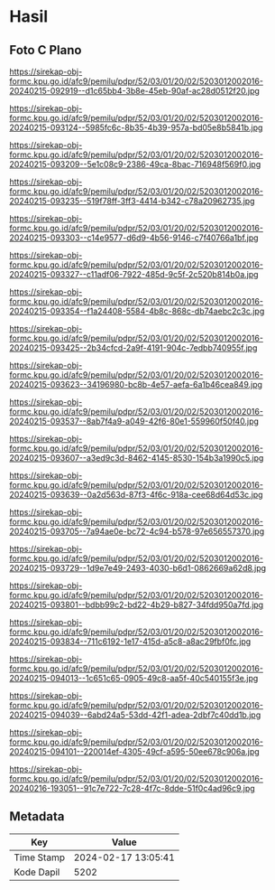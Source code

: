 # Hasil

## Foto C Plano

https://sirekap-obj-formc.kpu.go.id/afc9/pemilu/pdpr/52/03/01/20/02/5203012002016-20240215-092919--d1c65bb4-3b8e-45eb-90af-ac28d0512f20.jpg

https://sirekap-obj-formc.kpu.go.id/afc9/pemilu/pdpr/52/03/01/20/02/5203012002016-20240215-093124--5985fc6c-8b35-4b39-957a-bd05e8b5841b.jpg

https://sirekap-obj-formc.kpu.go.id/afc9/pemilu/pdpr/52/03/01/20/02/5203012002016-20240215-093209--5e1c08c9-2386-49ca-8bac-716948f569f0.jpg

https://sirekap-obj-formc.kpu.go.id/afc9/pemilu/pdpr/52/03/01/20/02/5203012002016-20240215-093235--519f78ff-3ff3-4414-b342-c78a20962735.jpg

https://sirekap-obj-formc.kpu.go.id/afc9/pemilu/pdpr/52/03/01/20/02/5203012002016-20240215-093303--c14e9577-d6d9-4b56-9146-c7f40766a1bf.jpg

https://sirekap-obj-formc.kpu.go.id/afc9/pemilu/pdpr/52/03/01/20/02/5203012002016-20240215-093327--c11adf06-7922-485d-9c5f-2c520b814b0a.jpg

https://sirekap-obj-formc.kpu.go.id/afc9/pemilu/pdpr/52/03/01/20/02/5203012002016-20240215-093354--f1a24408-5584-4b8c-868c-db74aebc2c3c.jpg

https://sirekap-obj-formc.kpu.go.id/afc9/pemilu/pdpr/52/03/01/20/02/5203012002016-20240215-093425--2b34cfcd-2a9f-4191-904c-7edbb740955f.jpg

https://sirekap-obj-formc.kpu.go.id/afc9/pemilu/pdpr/52/03/01/20/02/5203012002016-20240215-093623--34196980-bc8b-4e57-aefa-6a1b46cea849.jpg

https://sirekap-obj-formc.kpu.go.id/afc9/pemilu/pdpr/52/03/01/20/02/5203012002016-20240215-093537--8ab7f4a9-a049-42f6-80e1-559960f50f40.jpg

https://sirekap-obj-formc.kpu.go.id/afc9/pemilu/pdpr/52/03/01/20/02/5203012002016-20240215-093607--a3ed9c3d-8462-4145-8530-154b3a1990c5.jpg

https://sirekap-obj-formc.kpu.go.id/afc9/pemilu/pdpr/52/03/01/20/02/5203012002016-20240215-093639--0a2d563d-87f3-4f6c-918a-cee68d64d53c.jpg

https://sirekap-obj-formc.kpu.go.id/afc9/pemilu/pdpr/52/03/01/20/02/5203012002016-20240215-093705--7a94ae0e-bc72-4c94-b578-97e656557370.jpg

https://sirekap-obj-formc.kpu.go.id/afc9/pemilu/pdpr/52/03/01/20/02/5203012002016-20240215-093729--1d9e7e49-2493-4030-b6d1-0862669a62d8.jpg

https://sirekap-obj-formc.kpu.go.id/afc9/pemilu/pdpr/52/03/01/20/02/5203012002016-20240215-093801--bdbb99c2-bd22-4b29-b827-34fdd950a7fd.jpg

https://sirekap-obj-formc.kpu.go.id/afc9/pemilu/pdpr/52/03/01/20/02/5203012002016-20240215-093834--711c6192-1e17-415d-a5c8-a8ac29fbf0fc.jpg

https://sirekap-obj-formc.kpu.go.id/afc9/pemilu/pdpr/52/03/01/20/02/5203012002016-20240215-094013--1c651c65-0905-49c8-aa5f-40c540155f3e.jpg

https://sirekap-obj-formc.kpu.go.id/afc9/pemilu/pdpr/52/03/01/20/02/5203012002016-20240215-094039--6abd24a5-53dd-42f1-adea-2dbf7c40dd1b.jpg

https://sirekap-obj-formc.kpu.go.id/afc9/pemilu/pdpr/52/03/01/20/02/5203012002016-20240215-094101--220014ef-4305-49cf-a595-50ee678c906a.jpg

https://sirekap-obj-formc.kpu.go.id/afc9/pemilu/pdpr/52/03/01/20/02/5203012002016-20240216-193051--91c7e722-7c28-4f7c-8dde-51f0c4ad96c9.jpg


## Metadata

| Key        | Value               |
| ---------- | ------------------- |
| Time Stamp | 2024-02-17 13:05:41 |
| Kode Dapil | 5202                |



